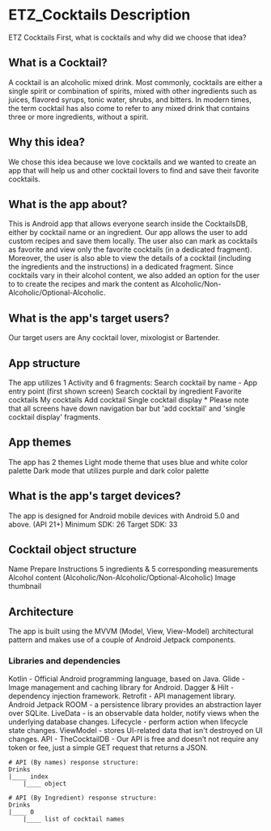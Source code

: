 # ETZ_Cocktails Description

ETZ Cocktails
First, what is cocktails and why did we choose that idea?

## What is a Cocktail?

A cocktail is an alcoholic mixed drink. Most commonly, cocktails are either a single spirit or combination of spirits, mixed with other ingredients such as juices, flavored syrups, tonic water, shrubs, and bitters.
In modern times, the term cocktail has also come to refer to any mixed drink that contains three or more ingredients, without a spirit.

## Why this idea?

We chose this idea because we love cocktails and we wanted to create an app that will help us and other cocktail lovers to find and save their favorite cocktails.

## What is the app about?

This is Android app that allows everyone search inside the CocktailsDB, either by cocktail name or an ingredient.
Our app allows the user to add custom recipes and save them locally.
The user also can mark as cocktails as favorite and view only the favorite cocktails (in a dedicated fragment).
Moreover, the user is also able to view the details of a cocktail (including the ingredients and the instructions) in a dedicated fragment.
Since cocktails vary in their alcohol content, we also added an option for the user to to create the recipes and mark the content as Alcoholic/Non-Alcoholic/Optional-Alcoholic.

## What is the app's target users?

Our target users are Any cocktail lover, mixologist or Bartender.

## App structure

The app utilizes 1 Activity and 6 fragments:
Search cocktail by name - App entry point (first shown screen)
Search cocktail by ingredient
Favorite cocktails
My cocktails
Add cocktail
Single cocktail display \* Please note that all screens have down navigation bar but 'add cocktail' and 'single cocktail display' fragments.

## App themes

The app has 2 themes
Light mode theme that uses blue and white color palette
Dark mode that utilizes purple and dark color palette

## What is the app's target devices?

The app is designed for Android mobile devices with Android 5.0 and above. (API 21+)
Minimum SDK: 26
Target SDK: 33

## Cocktail object structure

Name
Prepare Instructions
5 ingredients & 5 corresponding measurements
Alcohol content (Alcoholic/Non-Alcoholic/Optional-Alcoholic)
Image thumbnail

## Architecture

The app is built using the MVVM (Model, View, View-Model) architectural pattern and makes use of a couple of Android Jetpack components.

### Libraries and dependencies

Kotlin - Official Android programming language, based on Java.
Glide - Image management and caching library for Android.
Dagger & Hilt - dependency injection framework.
Retrofit - API management library.
Android Jetpack
ROOM - a persistence library provides an abstraction layer over SQLite.
LiveData - is an observable data holder, notify views when the underlying database changes.
Lifecycle - perform action when lifecycle state changes.
ViewModel - stores UI-related data that isn't destroyed on UI changes.
API - TheCocktailDB - Our API is free and doesn’t not require any token or fee, just a simple GET request that returns a JSON.

    # API (By names) response structure:
    Drinks
    |____ index
        |____ object

    # API (By Ingredient) response structure:
    Drinks
    |____ 0
        |____ list of cocktail names
